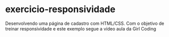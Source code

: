 # exercicio-responsividade
Desenvolvendo uma página de cadastro com HTML/CSS. Com o objetivo de treinar responsividade e este exemplo segue a vídeo aula da  Girl Coding
